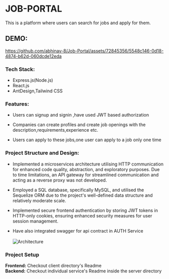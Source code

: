 # JOB-PORTAL

This is a platform where users can search for jobs and apply for them.


## DEMO: 

https://github.com/abhinav-8/Job-Portal/assets/72845356/5548c146-0d18-4874-b62d-060dcde12eda


### Tech Stack:
- Express.js(Node.js)
- React.js
- AntDesign,Tailwind CSS

### Features:

- Users can signup and signin ,have used JWT based authorization

- Companies can create profiles and create job openings with the description,requirements,experience etc. 

- Users can apply to these jobs,one user can apply to a job only one time

### Project Structure and Design:

- Implemented a microservices architecture utilising HTTP communication for enhanced code quality, abstraction, and exploratory purposes. Due to time limitations, an API gateway for streamlined communication and acting as a reverse proxy was not developed.

- Employed a SQL database, specifically MySQL, and utilised the Sequelize ORM due to the project's well-defined data structure and relatively moderate scale.

- Implemented secure frontend authentication by storing JWT tokens in HTTP-only cookies, ensuring enhanced security measures for user session management.

- Have also integrated swagger for api contract in AUTH Service
  <br><br>
![Architecture ](https://github.com/abhinav-8/Job-Portal/assets/72845356/3f36a48b-2cc0-430d-b013-f223d2afdee3)

### Project Setup

**Frontend:** Checkout client directory's Readme  
**Backend:** Checkout individual service's Readme inside the server directory





